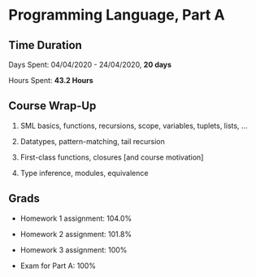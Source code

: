 # Programming Language, Part A

## Time Duration

Days Spent: 04/04/2020 - 24/04/2020, **20 days**

Hours Spent: **43.2 Hours**

## Course Wrap-Up

1. SML basics, functions, recursions, scope, variables, tuplets, lists, ...

2. Datatypes, pattern-matching, tail recursion

3. First-class functions, closures [and course motivation]

4. Type inference, modules, equivalence

## Grads

* Homework 1 assignment: 104.0%

* Homework 2 assignment: 101.8%

* Homework 3 assignment: 100%

* Exam for Part A: 100%
